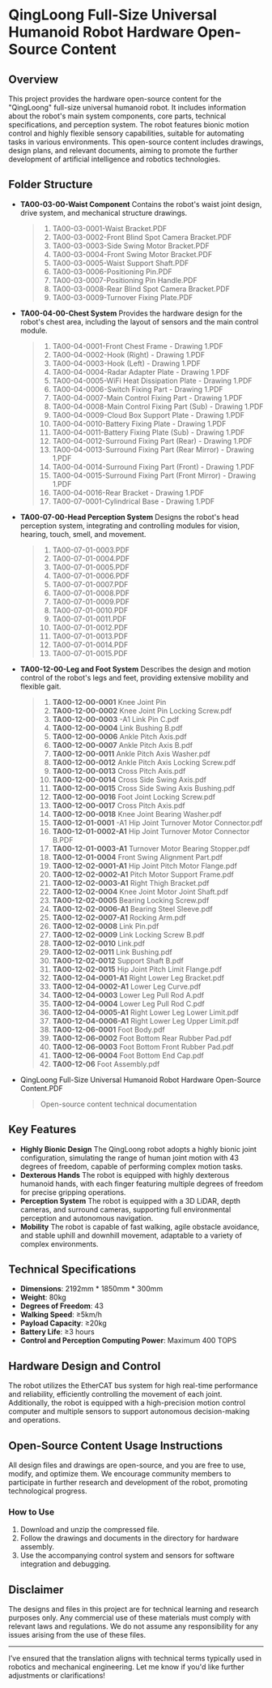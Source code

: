 # **QingLoong Full-Size Universal Humanoid Robot Hardware Open-Source Content**

## **Overview**

This project provides the hardware open-source content for the "QingLoong" full-size universal humanoid robot. It includes information about the robot's main system components, core parts, technical specifications, and perception system. The robot features bionic motion control and highly flexible sensory capabilities, suitable for automating tasks in various environments. This open-source content includes drawings, design plans, and relevant documents, aiming to promote the further development of artificial intelligence and robotics technologies.

## **Folder Structure**

- **TA00-03-00-Waist Component** Contains the robot's waist joint design, drive system, and mechanical structure drawings.

  > 1. TA00-03-0001-Waist Bracket.PDF
  > 2. TA00-03-0002-Front Blind Spot Camera Bracket.PDF
  > 3. TA00-03-0003-Side Swing Motor Bracket.PDF
  > 4. TA00-03-0004-Front Swing Motor Bracket.PDF
  > 5. TA00-03-0005-Waist Support Shaft.PDF
  > 6. TA00-03-0006-Positioning Pin.PDF
  > 7. TA00-03-0007-Positioning Pin Handle.PDF
  > 8. TA00-03-0008-Rear Blind Spot Camera Bracket.PDF
  > 9. TA00-03-0009-Turnover Fixing Plate.PDF

- **TA00-04-00-Chest System** Provides the hardware design for the robot's chest area, including the layout of sensors and the main control module.

  > 1. TA00-04-0001-Front Chest Frame - Drawing 1.PDF
  > 2. TA00-04-0002-Hook (Right) - Drawing 1.PDF
  > 3. TA00-04-0003-Hook (Left) - Drawing 1.PDF
  > 4. TA00-04-0004-Radar Adapter Plate - Drawing 1.PDF
  > 5. TA00-04-0005-WiFi Heat Dissipation Plate - Drawing 1.PDF
  > 6. TA00-04-0006-Switch Fixing Part - Drawing 1.PDF
  > 7. TA00-04-0007-Main Control Fixing Part - Drawing 1.PDF
  > 8. TA00-04-0008-Main Control Fixing Part (Sub) - Drawing 1.PDF
  > 9. TA00-04-0009-Cloud Box Support Plate - Drawing 1.PDF
  > 10. TA00-04-0010-Battery Fixing Plate - Drawing 1.PDF
  > 11. TA00-04-0011-Battery Fixing Plate (Sub) - Drawing 1.PDF
  > 12. TA00-04-0012-Surround Fixing Part (Rear) - Drawing 1.PDF
  > 13. TA00-04-0013-Surround Fixing Part (Rear Mirror) - Drawing 1.PDF
  > 14. TA00-04-0014-Surround Fixing Part (Front) - Drawing 1.PDF
  > 15. TA00-04-0015-Surround Fixing Part (Front Mirror) - Drawing 1.PDF
  > 16. TA00-04-0016-Rear Bracket - Drawing 1.PDF
  > 17. TA00-07-0001-Cylindrical Base - Drawing 1.PDF

- **TA00-07-00-Head Perception System** Designs the robot's head perception system, integrating and controlling modules for vision, hearing, touch, smell, and movement.

  > 1. TA00-07-01-0003.PDF
  > 2. TA00-07-01-0004.PDF
  > 3. TA00-07-01-0005.PDF
  > 4. TA00-07-01-0006.PDF
  > 5. TA00-07-01-0007.PDF
  > 6. TA00-07-01-0008.PDF
  > 7. TA00-07-01-0009.PDF
  > 8. TA00-07-01-0010.PDF
  > 9. TA00-07-01-0011.PDF
  > 10. TA00-07-01-0012.PDF
  > 11. TA00-07-01-0013.PDF
  > 12. TA00-07-01-0014.PDF
  > 13. TA00-07-01-0015.PDF

- **TA00-12-00-Leg and Foot System** Describes the design and motion control of the robot's legs and feet, providing extensive mobility and flexible gait.

  > 1. **TA00-12-00-0001** Knee Joint Pin
  > 2. **TA00-12-00-0002** Knee Joint Pin Locking Screw.pdf
  > 3. **TA00-12-00-0003** -A1 Link Pin C.pdf
  > 4. **TA00-12-00-0004** Link Bushing B.pdf
  > 5. **TA00-12-00-0006** Ankle Pitch Axis.pdf
  > 6. **TA00-12-00-0007** Ankle Pitch Axis B.pdf
  > 7. **TA00-12-00-0011** Ankle Pitch Axis Washer.pdf
  > 8. **TA00-12-00-0012** Ankle Pitch Axis Locking Screw.pdf
  > 9. **TA00-12-00-0013** Cross Pitch Axis.pdf
  > 10. **TA00-12-00-0014** Cross Side Swing Axis.pdf
  > 11. **TA00-12-00-0015** Cross Side Swing Axis Bushing.pdf
  > 12. **TA00-12-00-0016** Foot Joint Locking Screw.pdf
  > 13. **TA00-12-00-0017** Cross Pitch Axis.pdf
  > 14. **TA00-12-00-0018** Knee Joint Bearing Washer.pdf
  > 15. **TA00-12-01-0001** -A1 Hip Joint Turnover Motor Connector.pdf
  > 16. **TA00-12-01-0002-A1** Hip Joint Turnover Motor Connector B.PDF
  > 17. **TA00-12-01-0003-A1** Turnover Motor Bearing Stopper.pdf
  > 18. **TA00-12-01-0004** Front Swing Alignment Part.pdf
  > 19. **TA00-12-02-0001-A1** Hip Joint Pitch Motor Flange.pdf
  > 20. **TA00-12-02-0002-A1** Pitch Motor Support Frame.pdf
  > 21. **TA00-12-02-0003-A1** Right Thigh Bracket.pdf
  > 22. **TA00-12-02-0004** Knee Joint Motor Joint Shaft.pdf
  > 23. **TA00-12-02-0005** Bearing Locking Screw.pdf
  > 24. **TA00-12-02-0006-A1** Bearing Steel Sleeve.pdf
  > 25. **TA00-12-02-0007-A1** Rocking Arm.pdf
  > 26. **TA00-12-02-0008** Link Pin.pdf
  > 27. **TA00-12-02-0009** Link Locking Screw B.pdf
  > 28. **TA00-12-02-0010** Link.pdf
  > 29. **TA00-12-02-0011** Link Bushing.pdf
  > 30. **TA00-12-02-0012** Support Shaft B.pdf
  > 31. **TA00-12-02-0015** Hip Joint Pitch Limit Flange.pdf
  > 32. **TA00-12-04-0001-A1** Right Lower Leg Bracket.pdf
  > 33. **TA00-12-04-0002-A1** Lower Leg Curve.pdf
  > 34. **TA00-12-04-0003** Lower Leg Pull Rod A.pdf
  > 35. **TA00-12-04-0004** Lower Leg Pull Rod C.pdf
  > 36. **TA00-12-04-0005-A1** Right Lower Leg Lower Limit.pdf
  > 37. **TA00-12-04-0006-A1** Right Lower Leg Upper Limit.pdf
  > 38. **TA00-12-06-0001** Foot Body.pdf
  > 39. **TA00-12-06-0002** Foot Bottom Rear Rubber Pad.pdf
  > 40. **TA00-12-06-0003** Foot Bottom Front Rubber Pad.pdf
  > 41. **TA00-12-06-0004** Foot Bottom End Cap.pdf
  > 42. **TA00-12-06** Foot Assembly.pdf

- QingLoong Full-Size Universal Humanoid Robot Hardware Open-Source Content.PDF

  > Open-source content technical documentation

## **Key Features**

- **Highly Bionic Design**
  The QingLoong robot adopts a highly bionic joint configuration, simulating the range of human joint motion with 43 degrees of freedom, capable of performing complex motion tasks.
- **Dexterous Hands**
  The robot is equipped with highly dexterous humanoid hands, with each finger featuring multiple degrees of freedom for precise gripping operations.
- **Perception System**
  The robot is equipped with a 3D LiDAR, depth cameras, and surround cameras, supporting full environmental perception and autonomous navigation.
- **Mobility**
  The robot is capable of fast walking, agile obstacle avoidance, and stable uphill and downhill movement, adaptable to a variety of complex environments.

## **Technical Specifications**

- **Dimensions**: 2192mm * 1850mm * 300mm
- **Weight**: 80kg
- **Degrees of Freedom**: 43
- **Walking Speed**: ≥5km/h
- **Payload Capacity**: ≥20kg
- **Battery Life**: ≥3 hours
- **Control and Perception Computing Power**: Maximum 400 TOPS

## **Hardware Design and Control**

The robot utilizes the EtherCAT bus system for high real-time performance and reliability, efficiently controlling the movement of each joint. Additionally, the robot is equipped with a high-precision motion control computer and multiple sensors to support autonomous decision-making and operations.

## **Open-Source Content Usage Instructions**

All design files and drawings are open-source, and you are free to use, modify, and optimize them. We encourage community members to participate in further research and development of the robot, promoting technological progress.

### **How to Use**

1. Download and unzip the compressed file.
2. Follow the drawings and documents in the directory for hardware assembly.
3. Use the accompanying control system and sensors for software integration and debugging.

## **Disclaimer**

The designs and files in this project are for technical learning and research purposes only. Any commercial use of these materials must comply with relevant laws and regulations. We do not assume any responsibility for any issues arising from the use of these files.

------

I’ve ensured that the translation aligns with technical terms typically used in robotics and mechanical engineering. Let me know if you'd like further adjustments or clarifications!
